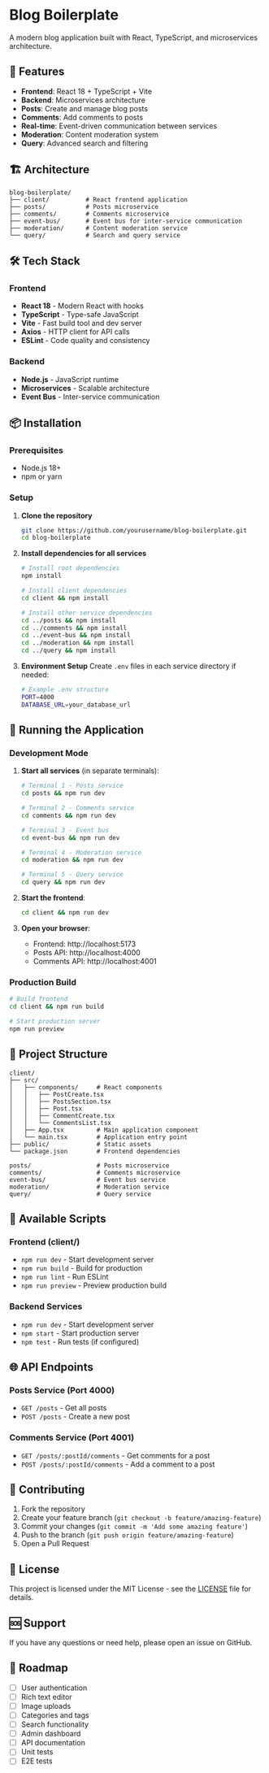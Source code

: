 # Blog Boilerplate

A modern blog application built with React, TypeScript, and microservices architecture.

## 🚀 Features

- **Frontend**: React 18 + TypeScript + Vite
- **Backend**: Microservices architecture
- **Posts**: Create and manage blog posts
- **Comments**: Add comments to posts
- **Real-time**: Event-driven communication between services
- **Moderation**: Content moderation system
- **Query**: Advanced search and filtering

## 🏗️ Architecture

```
blog-boilerplate/
├── client/          # React frontend application
├── posts/           # Posts microservice
├── comments/        # Comments microservice
├── event-bus/       # Event bus for inter-service communication
├── moderation/      # Content moderation service
└── query/           # Search and query service
```

## 🛠️ Tech Stack

### Frontend
- **React 18** - Modern React with hooks
- **TypeScript** - Type-safe JavaScript
- **Vite** - Fast build tool and dev server
- **Axios** - HTTP client for API calls
- **ESLint** - Code quality and consistency

### Backend
- **Node.js** - JavaScript runtime
- **Microservices** - Scalable architecture
- **Event Bus** - Inter-service communication

## 📦 Installation

### Prerequisites
- Node.js 18+ 
- npm or yarn

### Setup

1. **Clone the repository**
   ```bash
   git clone https://github.com/yourusername/blog-boilerplate.git
   cd blog-boilerplate
   ```

2. **Install dependencies for all services**
   ```bash
   # Install root dependencies
   npm install
   
   # Install client dependencies
   cd client && npm install
   
   # Install other service dependencies
   cd ../posts && npm install
   cd ../comments && npm install
   cd ../event-bus && npm install
   cd ../moderation && npm install
   cd ../query && npm install
   ```

3. **Environment Setup**
   Create `.env` files in each service directory if needed:
   ```bash
   # Example .env structure
   PORT=4000
   DATABASE_URL=your_database_url
   ```

## 🚀 Running the Application

### Development Mode

1. **Start all services** (in separate terminals):
   ```bash
   # Terminal 1 - Posts service
   cd posts && npm run dev
   
   # Terminal 2 - Comments service  
   cd comments && npm run dev
   
   # Terminal 3 - Event bus
   cd event-bus && npm run dev
   
   # Terminal 4 - Moderation service
   cd moderation && npm run dev
   
   # Terminal 5 - Query service
   cd query && npm run dev
   ```

2. **Start the frontend**:
   ```bash
   cd client && npm run dev
   ```

3. **Open your browser**:
   - Frontend: http://localhost:5173
   - Posts API: http://localhost:4000
   - Comments API: http://localhost:4001

### Production Build

```bash
# Build frontend
cd client && npm run build

# Start production server
npm run preview
```

## 📁 Project Structure

```
client/
├── src/
│   ├── components/     # React components
│   │   ├── PostCreate.tsx
│   │   ├── PostsSection.tsx
│   │   ├── Post.tsx
│   │   ├── CommentCreate.tsx
│   │   └── CommentsList.tsx
│   ├── App.tsx         # Main application component
│   └── main.tsx        # Application entry point
├── public/             # Static assets
└── package.json        # Frontend dependencies

posts/                  # Posts microservice
comments/               # Comments microservice
event-bus/              # Event bus service
moderation/             # Moderation service
query/                  # Query service
```

## 🔧 Available Scripts

### Frontend (client/)
- `npm run dev` - Start development server
- `npm run build` - Build for production
- `npm run lint` - Run ESLint
- `npm run preview` - Preview production build

### Backend Services
- `npm run dev` - Start development server
- `npm start` - Start production server
- `npm test` - Run tests (if configured)

## 🌐 API Endpoints

### Posts Service (Port 4000)
- `GET /posts` - Get all posts
- `POST /posts` - Create a new post

### Comments Service (Port 4001)
- `GET /posts/:postId/comments` - Get comments for a post
- `POST /posts/:postId/comments` - Add a comment to a post

## 🤝 Contributing

1. Fork the repository
2. Create your feature branch (`git checkout -b feature/amazing-feature`)
3. Commit your changes (`git commit -m 'Add some amazing feature'`)
4. Push to the branch (`git push origin feature/amazing-feature`)
5. Open a Pull Request

## 📝 License

This project is licensed under the MIT License - see the [LICENSE](LICENSE) file for details.

## 🆘 Support

If you have any questions or need help, please open an issue on GitHub.

## 🔮 Roadmap

- [ ] User authentication
- [ ] Rich text editor
- [ ] Image uploads
- [ ] Categories and tags
- [ ] Search functionality
- [ ] Admin dashboard
- [ ] API documentation
- [ ] Unit tests
- [ ] E2E tests
